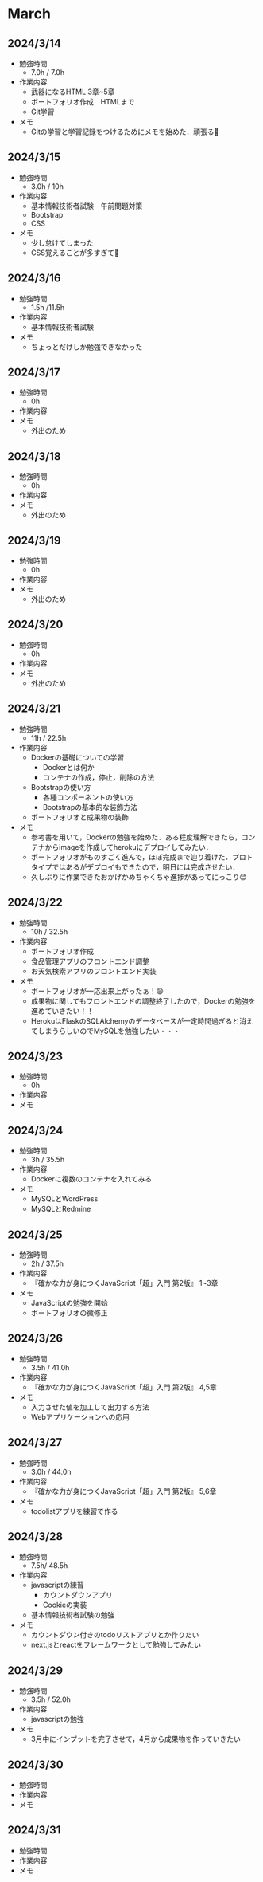 # March

## 2024/3/14

- 勉強時間
  - 7.0h / 7.0h
- 作業内容
  - 武器になるHTML 3章~5章
  - ポートフォリオ作成　HTMLまで
  - Git学習
- メモ
  - Gitの学習と学習記録をつけるためにメモを始めた．頑張る💪

## 2024/3/15

- 勉強時間
  - 3.0h / 10h
- 作業内容
  - 基本情報技術者試験　午前問題対策
  - Bootstrap
  - CSS
- メモ
  - 少し怠けてしまった
  - CSS覚えることが多すぎて🥺

## 2024/3/16

- 勉強時間
  - 1.5h /11.5h
- 作業内容
  - 基本情報技術者試験
- メモ
  - ちょっとだけしか勉強できなかった

## 2024/3/17

- 勉強時間
  - 0h
- 作業内容
- メモ
  - 外出のため

## 2024/3/18

- 勉強時間
  - 0h
- 作業内容
- メモ
  - 外出のため

## 2024/3/19

- 勉強時間
  - 0h
- 作業内容
- メモ
  - 外出のため

## 2024/3/20

- 勉強時間
  - 0h
- 作業内容
- メモ
  - 外出のため

## 2024/3/21

- 勉強時間
  - 11h / 22.5h
- 作業内容
  - Dockerの基礎についての学習
    - Dockerとは何か
    - コンテナの作成，停止，削除の方法
  - Bootstrapの使い方
    - 各種コンポーネントの使い方
    - Bootstrapの基本的な装飾方法
  - ポートフォリオと成果物の装飾
- メモ
  - 参考書を用いて，Dockerの勉強を始めた．ある程度理解できたら，コンテナからimageを作成してherokuにデプロイしてみたい．
  - ポートフォリオがものすごく進んで，ほぼ完成まで辿り着けた．プロトタイプではあるがデプロイもできたので，明日には完成させたい．
  - 久しぶりに作業できたおかげかめちゃくちゃ進捗があってにっこり😊

## 2024/3/22

- 勉強時間
  - 10h / 32.5h
- 作業内容
  - ポートフォリオ作成
  - 食品管理アプリのフロントエンド調整
  - お天気検索アプリのフロントエンド実装
- メモ
  - ポートフォリオが一応出来上がったぁ！😄
  - 成果物に関してもフロントエンドの調整終了したので，Dockerの勉強を進めていきたい！！
  - HerokuはFlaskのSQLAlchemyのデータベースが一定時間過ぎると消えてしまうらしいのでMySQLを勉強したい・・・

## 2024/3/23

- 勉強時間
  - 0h
- 作業内容
- メモ

## 2024/3/24

- 勉強時間
  - 3h / 35.5h
- 作業内容
  - Dockerに複数のコンテナを入れてみる
- メモ
  - MySQLとWordPress
  - MySQLとRedmine

## 2024/3/25

- 勉強時間
  - 2h / 37.5h
- 作業内容
  - 『確かな力が身につくJavaScript「超」入門 第2版』 1~3章
- メモ
  - JavaScriptの勉強を開始
  - ポートフォリオの微修正

## 2024/3/26

- 勉強時間
  - 3.5h / 41.0h
- 作業内容
  - 『確かな力が身につくJavaScript「超」入門 第2版』 4,5章
- メモ
  - 入力させた値を加工して出力する方法
  - Webアプリケーションへの応用

## 2024/3/27

- 勉強時間
  - 3.0h / 44.0h
- 作業内容
  - 『確かな力が身につくJavaScript「超」入門 第2版』 5,6章
- メモ
  - todolistアプリを練習で作る

## 2024/3/28

- 勉強時間
  - 7.5h/ 48.5h
- 作業内容
  - javascriptの練習
    - カウントダウンアプリ
    - Cookieの実装
  - 基本情報技術者試験の勉強
- メモ
  - カウントダウン付きのtodoリストアプリとか作りたい
  - next.jsとreactをフレームワークとして勉強してみたい

## 2024/3/29

- 勉強時間
  - 3.5h / 52.0h
- 作業内容
  - javascriptの勉強
- メモ
  - 3月中にインプットを完了させて，4月から成果物を作っていきたい

## 2024/3/30

- 勉強時間
- 作業内容
- メモ

## 2024/3/31

- 勉強時間
- 作業内容
- メモ
